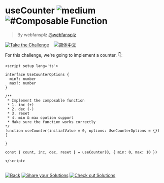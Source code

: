 <!--info-header-start--><h1>useCounter <img src="https://img.shields.io/badge/-medium-d9901a" alt="medium"/> <img src="https://img.shields.io/badge/-%23Composable%20Function-999" alt="#Composable Function"/></h1><blockquote><p>By webfansplz <a href="https://github.com/webfansplz" target="_blank">@webfansplz</a></p></blockquote><p><a href="https://sfc.vuejs.org/#eNqFUD1PwzAQ/SunLNCoImWNkgJiYkBMMHlxzRWsOo5ln/lQ5P/O2SlRkSqxRDm/j3vvpurOuauPiFVbdUF57QgCUnRgpH3rLyhcbIUVVltCv5cK4Tng/Rjz+ORIjzbAJCzAoO1NCzYOO/Rlll8nc8oeTV0zUsPD4AwOaAnoHUGNgxuD3BmEfbQqWxbWozwghOixsH4h+Bz9IbDIe1RkvoWtG2EXNC7hLrXVpKV5kSYi9LBZwzjnbc9U6GFKq1zkGFXxI8HEe5i2Bm3VGl6RPx75OpBYcLKKvad8gDZv4eItXG8grbJR18xHLUfsCLm6JOQJoHPbYtDCdFwEKXWNm8FdJOJCt8podehFxRFEVSDIcQqnmUnnBRx3EeT/fwWl2iKZp7+irjkpUKUffqLGcw==" target="_blank"><img src="https://img.shields.io/badge/-Take%20the%20Challenge-213547?logo=vue.js&logoColor=42b883" alt="Take the Challenge"/></a> &nbsp;&nbsp;&nbsp;<a href="./README.zh-CN.md" target="_blank"><img src="https://img.shields.io/badge/-%E7%AE%80%E4%BD%93%E4%B8%AD%E6%96%87-gray" alt="简体中文"/></a> </p><!--info-header-end-->


For this challenge, we're going to implement a counter. 👇: 


```vue
<script setup lang='ts'>

interface UseCounterOptions {
  min?: number
  max?: number
}

/**
 * Implement the composable function
 * 1. inc (+)
 * 2. dec (-)
 * 3. reset 
 * 4. min & max opotion support
 * Make sure the function works correctly
*/
function useCounter(initialValue = 0, options: UseCounterOptions = {}) {

}

const { count, inc, dec, reset } = useCounter(0, { min: 0, max: 10 })

</script>

```

<!--info-footer-start--><br><a href="../../README.md" target="_blank"><img src="https://img.shields.io/badge/-Back-grey" alt="Back"/></a> <a href="https://github.com/webfansplz/vuejs-challenges/issues/new?labels=answer,en&template=0-answer.md&title=17%20-%20useCounter" target="_blank"><img src="https://img.shields.io/badge/-Share%20your%20Solutions-teal" alt="Share your Solutions"/></a> <a href="https://github.com/webfansplz/vuejs-challenges/issues?q=label%3A17+label%3Aanswer" target="_blank"><img src="https://img.shields.io/badge/-Check%20out%20Solutions-de5a77?logo=awesome-lists&logoColor=white" alt="Check out Solutions"/></a> <!--info-footer-end-->
